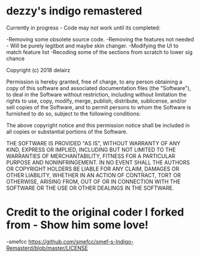 # dezzy's indigo remastered

Currently in progress - Code may not work until its completed:

-Removing some obsolete source code.
-Removing the features not needed - Will be purely legitbot and maybe skin changer.
-Modifying the UI to match feature list
-Recoding some of the sections from scratch to lower sig chance


Copyright (c) 2018 delairz

Permission is hereby granted, free of charge, to any person obtaining a copy
of this software and associated documentation files (the "Software"), to deal
in the Software without restriction, including without limitation the rights
to use, copy, modify, merge, publish, distribute, sublicense, and/or sell
copies of the Software, and to permit persons to whom the Software is
furnished to do so, subject to the following conditions:

The above copyright notice and this permission notice shall be included in all
copies or substantial portions of the Software.

THE SOFTWARE IS PROVIDED "AS IS", WITHOUT WARRANTY OF ANY KIND, EXPRESS OR
IMPLIED, INCLUDING BUT NOT LIMITED TO THE WARRANTIES OF MERCHANTABILITY,
FITNESS FOR A PARTICULAR PURPOSE AND NONINFRINGEMENT. IN NO EVENT SHALL THE
AUTHORS OR COPYRIGHT HOLDERS BE LIABLE FOR ANY CLAIM, DAMAGES OR OTHER
LIABILITY, WHETHER IN AN ACTION OF CONTRACT, TORT OR OTHERWISE, ARISING FROM,
OUT OF OR IN CONNECTION WITH THE SOFTWARE OR THE USE OR OTHER DEALINGS IN THE
SOFTWARE.

# Credit to the original coder I forked from - Show him some love!
-smefcc https://github.com/smefcc/smef-s-Indigo-Remasterd/blob/master/LICENSE
